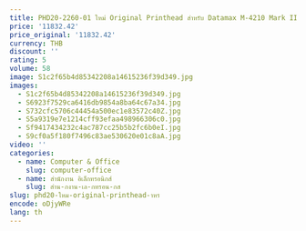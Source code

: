 ```yaml
---
title: PHD20-2260-01 ใหม่ Original Printhead สําหรับ Datamax M-4210 Mark II Thermal Barcode Label Printer 203dpi หัวพิมพ์
price: '11832.42'
price_original: '11832.42'
currency: THB
discount: ''
rating: 5
volume: 58
image: S1c2f65b4d85342208a14615236f39d349.jpg
images:
  - S1c2f65b4d85342208a14615236f39d349.jpg
  - S6923f7529ca6416db9854a8ba64c67a34.jpg
  - S732cfc5706c44454a500ec1e83572c40Z.jpg
  - S5a9319e7e1214cff93efaa498966306c0.jpg
  - Sf9417434232c4ac787cc25b5b2fc6b0eI.jpg
  - S9cf0a5f180f7496c83ae530620e01c8aA.jpg
video: ''
categories:
  - name: Computer & Office
    slug: computer-office
  - name: สำนักงาน อิเล็กทรอนิกส์
    slug: สำน-กงาน-เล-กทรอน-กส
slug: phd20-ใหม-original-printhead-าหร
encode: oDjyWRe
lang: th
---
```

  